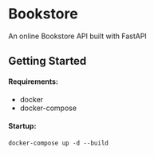 # Bookstore
An online Bookstore API built with FastAPI

## Getting Started

#### Requirements:

- docker
- docker-compose

#### Startup:
```commandline
docker-compose up -d --build
```